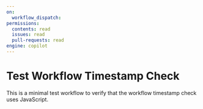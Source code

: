 ```yaml
---
on:
  workflow_dispatch:
permissions:
  contents: read
  issues: read
  pull-requests: read
engine: copilot
---
```


# Test Workflow Timestamp Check

This is a minimal test workflow to verify that the workflow timestamp check uses JavaScript.
